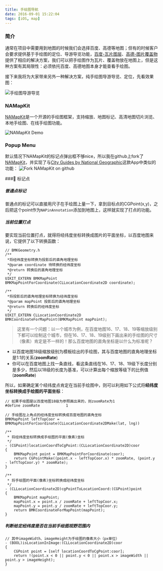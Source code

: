 ```yaml
---
title: 手绘图导航
date: 2016-09-01 15:22:04
tags: [iOS, map]
---
```


### 简介
通常在项目中需要用到地图的时候我们会选择百度、高德等地图；但有的时候客户会要求提供基于手绘图的定位、导游导览功能，[百度-瓦片图层](http://lbsyun.baidu.com/index.php?title=iossdk/guide/basicmap#.E7.93.A6.E7.89.87.E5.9B.BE.E5.B1.82)、[高德-图片覆盖物](http://lbs.amap.com/api/ios-sdk/guide/mapkit/)提供了相应的解决方案，我们可以把手绘图作为瓦片、覆盖物放在地图上，但是这种方案有其局限性：必须依托百度、高德地图本身才能查看手绘图。

接下来我将为大家带来另外一种解决方案，纯手绘图导游导览、定位，先看效果图：

![手绘图导游导览](https://github.com/troyz/images/raw/master/store/2016-05-05_21_21_20.gif)


### NAMapKit
[NAMapKit](https://github.com/neilang/NAMapKit)是一个开源的手绘图框架，支持缩放、地图标记、高清地图切片浏览、本地手绘图、在线手绘图功能。

![NAMapKit Demo](https://github.com/neilang/NAMapKit/raw/master/Demo/Screenshots/namapkit.gif)

### Popup Menu
默认情况下NAMapKit的标记点弹出框不够nice，所以我在github上fork了[NAMapKit](https://github.com/troyz/NAMapKit)，并实现了与[City Guides by National Geographic](https://itunes.apple.com/cn/app/city-guides-by-national-geographic/id592453480?mt=8)这款App中类似的功能：
![Fork NAMapKit on github](https://github.com/troyz/NAMapKit/raw/master/Demo/Screenshots/namapkit2.gif)

### 标记点
##### 普通点标记
普通点的标记可以直接用尺子在手绘图上量一下，拿到目标点的CGPoint(x,y)，之后把这个point作为`NAPinAnnotation`添加到地图上，这样就实现了打点的功能。

##### 当前位置打点
要实现当前位置打点，就得将经纬度坐标转换成图片的平面坐标，以百度地图来说，它提供了以下转换函数：
``` objc
// BMKGeometry.h
/**
 *将经纬度坐标转换为投影后的直角地理坐标
 *@param coordinate 待转换的经纬度坐标
 *@return 转换后的直角地理坐标
 */
UIKIT_EXTERN BMKMapPoint BMKMapPointForCoordinate(CLLocationCoordinate2D coordinate);

/**
 *将投影后的直角地理坐标转换为经纬度坐标
 *@param mapPoint 投影后的直角地理坐标
 *@return 转换后的经纬度坐标
 */
UIKIT_EXTERN CLLocationCoordinate2D BMKCoordinateForMapPoint(BMKMapPoint mapPoint);
```

> 这里有一个问题：以一个城市为例，在百度地图16、17、18、19等缩放级别下都可以绘制这个城市，但在16、17、18、19级别下画出来的手绘图的尺寸（像素）肯定是不一样的！那么百度地图的直角坐标是以什么为标准呢？

- 以百度地图18级缩放级别为模板绘出的手绘图，其与百度地图的直角地理坐标是1:1的关系(**zoomRate**)
- 你可以在百度地图上找一条直线，看这条直线在16、17、18、19级下长度分别是多少，然后以18级的长度为基准，可以计算出每个缩放等级下的比例值(**zoomRate**)

所以，如果确定某个经纬度点肯定在当前手绘图中，则可以利用如下公式将**经纬度坐标转换成手绘图的平面坐标**：
``` objc
// 如果手绘图是以百度地图18级为参照画出来的，则zoomRate为1
#define zoomRate            1

// 手绘图左上角点的经纬度坐标转换成百度地图的直角坐标
BMKMapPoint leftTopCoor = BMKMapPointForCoordinate(CLLocationCoordinate2DMake(lat, lng))

/**
 * 将经纬度坐标转换成手绘图的平面(像素)坐标
 */
- (CGPoint)locationCoordToCgPoint:(CLLocationCoordinate2D)coor
{
    BMKMapPoint point = BMKMapPointForCoordinate(coor);
    return CGPointMake((point.x - leftTopCoor.x) * zoomRate, (point.y - leftTopCoor.y) * zoomRate);
}

/**
 * 将手绘图的平面(像素)坐标转换成经纬度坐标
 */
- (CLLocationCoordinate2D)cgPointToLocationCoord:(CGPoint)point
{
    BMKMapPoint mapPoint;
    mapPoint.x = point.x / zoomRate + leftTopCoor.x;
    mapPoint.y = point.y / zoomRate + leftTopCoor.y;
    return BMKCoordinateForMapPoint(mapPoint);
}
```

##### 判断给定经纬度是否在当前手绘图视野范围内
``` objc
// 其中imageWidth、imageHeight为手绘图的像素大小（px单位）
- (BOOL)isLocationInImage:(CLLocationCoordinate2D)coor
{
    CGPoint point = [self locationCoordToCgPoint:coor];
    return !(point.x < 0 || point.y < 0 || point.x > imageWidth || point.y > imageHeight);
}
```
